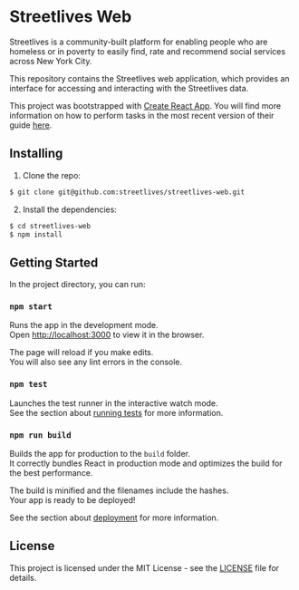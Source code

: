 # Streetlives Web

Streetlives is a community-built platform for enabling people who are homeless or in poverty to easily find, rate and recommend social services across New York City.

This repository contains the Streetlives web application, which provides an interface for accessing and interacting with the Streetlives data.


This project was bootstrapped with [Create React App](https://github.com/facebook/create-react-app). You will find more information on how to perform tasks in the most recent version of their guide [here](https://github.com/facebook/create-react-app/blob/master/packages/react-scripts/template/README.md).


## Installing

1. Clone the repo:

```bash
$ git clone git@github.com:streetlives/streetlives-web.git
```

2. Install the dependencies:

```bash
$ cd streetlives-web
$ npm install
```

## Getting Started

In the project directory, you can run:

### `npm start`

Runs the app in the development mode.<br>
Open [http://localhost:3000](http://localhost:3000) to view it in the browser.

The page will reload if you make edits.<br>
You will also see any lint errors in the console.

### `npm test`

Launches the test runner in the interactive watch mode.<br>
See the section about [running tests](https://github.com/facebook/create-react-app/blob/master/packages/react-scripts/template/README.md#running-tests) for more information.

### `npm run build`

Builds the app for production to the `build` folder.<br>
It correctly bundles React in production mode and optimizes the build for the best performance.

The build is minified and the filenames include the hashes.<br>
Your app is ready to be deployed!

See the section about [deployment](https://github.com/facebook/create-react-app/blob/master/packages/react-scripts/template/README.md#deployment) for more information.


## License

This project is licensed under the MIT License - see the [LICENSE](LICENSE) file for details.
